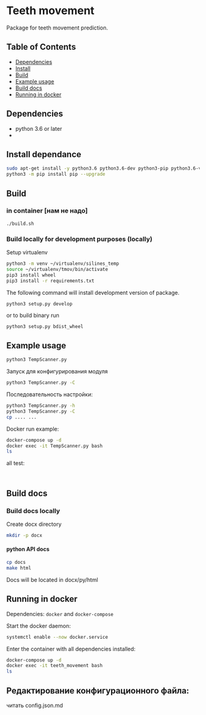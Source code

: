 # Teeth movement

Package for teeth movement prediction.

## Table of Contents

- [Dependencies](#markdown-header-dependencies)
- [Install](#markdown-header-install)
- [Build](#markdown-header-build)
- [Example usage](#markdown-header-example-usage)
- [Build docs](#markdown-header-build-docs)
- [Running in docker](#markdown-header-running-in-docker)

## Dependencies

- python 3.6 or later
- 

## Install dependance

```bash
sudo apt-get install -y python3.6 python3.6-dev python3-pip python3.6-venv
python3 -m pip install pip --upgrade
```
## Build

### in container [нам не надо]
```
./build.sh
```

### Build locally for development purposes (locally)

Setup virtualenv

```bash
python3 -m venv ~/virtualenv/silines_temp
source ~/virtualenv/tmov/bin/activate
pip3 install wheel
pip3 install -r requirements.txt
```

The following command will install development version of package.

```bash
python3 setup.py develop
```

or to build binary run

```
python3 setup.py bdist_wheel
```

## Example usage


```bash
python3 TempScanner.py
```

Запуск для конфигурирования модуля

```bash
python3 TempScanner.py -C
```

Последовательность настройки:

```bash
python3 TempScanner.py -h
python3 TempScanner.py -С
cp .... ...
```

Docker run example:

```bash
docker-compose up -d
docker exec -it TempScanner.py bash
ls
```

all test:

```


```

## Build docs

### Build docs locally

Create docx directory

```bash
mkdir -p docx
```

#### python API docs

```bash
cp docs
make html
```

Docs will be located in docx/py/html


## Running in docker

Dependencies: `docker` and `docker-compose`

Start the docker daemon:
```bash
systemctl enable --now docker.service
```

Enter the container with all dependencies installed:

```bash
docker-compose up -d
docker exec -it teeth_movement bash
ls
```

## Редактирование конфигурационного файла:

читать config.json.md


